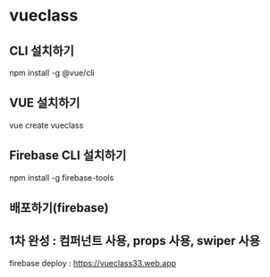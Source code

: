 # vueclass

## CLI 설치하기

npm install -g @vue/cli

## VUE 설치하기

vue create vueclass

## Firebase CLI 설치하기

npm install -g firebase-tools

## 배포하기(firebase)

## 1차 완성 : 컴퍼넌트 사용, props 사용, swiper 사용

firebase deploy : https://vueclass33.web.app
